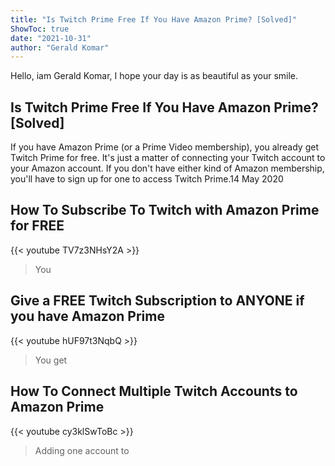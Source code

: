 ```yaml
---
title: "Is Twitch Prime Free If You Have Amazon Prime? [Solved]"
ShowToc: true 
date: "2021-10-31"
author: "Gerald Komar" 
---
```


Hello, iam Gerald Komar, I hope your day is as beautiful as your smile.
## Is Twitch Prime Free If You Have Amazon Prime? [Solved]
If you have Amazon Prime (or a Prime Video membership), you already get Twitch Prime for free. It's just a matter of connecting your Twitch account to your Amazon account. If you don't have either kind of Amazon membership, you'll have to sign up for one to access Twitch Prime.14 May 2020

## How To Subscribe To Twitch with Amazon Prime for FREE
{{< youtube TV7z3NHsY2A >}}
>You

## Give a FREE Twitch Subscription to ANYONE if you have Amazon Prime
{{< youtube hUF97t3NqbQ >}}
>You get

## How To Connect Multiple Twitch Accounts to Amazon Prime
{{< youtube cy3klSwToBc >}}
>Adding one account to 

